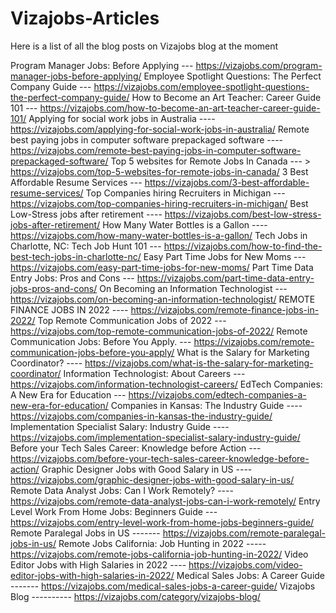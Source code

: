# Vizajobs-Articles

Here is a list of all the blog posts on Vizajobs blog at the moment

Program Manager Jobs: Before Applying --- https://vizajobs.com/program-manager-jobs-before-applying/
Employee Spotlight Questions: The Perfect Company Guide --- https://vizajobs.com/employee-spotlight-questions-the-perfect-company-guide/
How to Become an Art Teacher: Career Guide 101 --- https://vizajobs.com/how-to-become-an-art-teacher-career-guide-101/
Applying for social work jobs in Australia ---- https://vizajobs.com/applying-for-social-work-jobs-in-australia/
Remote best paying jobs in computer software prepackaged software ----https://vizajobs.com/remote-best-paying-jobs-in-computer-software-prepackaged-software/
Top 5 websites for Remote Jobs In Canada --- > https://vizajobs.com/top-5-websites-for-remote-jobs-in-canada/
3 Best Affordable Resume Services   --- https://vizajobs.com/3-best-affordable-resume-services/
Top Companies hiring Recruiters in Michigan ---  https://vizajobs.com/top-companies-hiring-recruiters-in-michigan/
Best Low-Stress jobs after retirement ----   https://vizajobs.com/best-low-stress-jobs-after-retirement/
How Many Water Bottles is a Gallon ---- https://vizajobs.com/how-many-water-bottles-is-a-gallon/
Tech Jobs in Charlotte, NC: Tech Job Hunt 101 --- https://vizajobs.com/how-to-find-the-best-tech-jobs-in-charlotte-nc/
Easy Part Time Jobs for New Moms  --- https://vizajobs.com/easy-part-time-jobs-for-new-moms/
Part Time Data Entry Jobs: Pros and Cons --- https://vizajobs.com/part-time-data-entry-jobs-pros-and-cons/
On Becoming an Information Technologist --- https://vizajobs.com/on-becoming-an-information-technologist/
REMOTE FINANCE JOBS IN 2022 ---- https://vizajobs.com/remote-finance-jobs-in-2022/
Top Remote Communication Jobs of 2022 --- https://vizajobs.com/top-remote-communication-jobs-of-2022/
Remote Communication Jobs: Before You Apply. --- https://vizajobs.com/remote-communication-jobs-before-you-apply/
What is the Salary for Marketing Coordinator? ---- https://vizajobs.com/what-is-the-salary-for-marketing-coordinator/
Information Technologist: About Careers --- https://vizajobs.com/information-technologist-careers/
EdTech Companies: A New Era for Education --- https://vizajobs.com/edtech-companies-a-new-era-for-education/
Companies in Kansas: The Industry Guide ---- https://vizajobs.com/companies-in-kansas-the-industry-guide/
Implementation Specialist Salary: Industry Guide ---- https://vizajobs.com/implementation-specialist-salary-industry-guide/
Before your Tech Sales Career: Knowledge before Action --- https://vizajobs.com/before-your-tech-sales-career-knowledge-before-action/
Graphic Designer Jobs with Good Salary in US ---- https://vizajobs.com/graphic-designer-jobs-with-good-salary-in-us/
Remote Data Analyst Jobs: Can I Work Remotely? ---- https://vizajobs.com/remote-data-analyst-jobs-can-i-work-remotely/
Entry Level Work From Home Jobs: Beginners Guide --- https://vizajobs.com/entry-level-work-from-home-jobs-beginners-guide/
Remote Paralegal Jobs in US -------  https://vizajobs.com/remote-paralegal-jobs-in-us/
Remote Jobs California: Job Hunting in 2022 ----- https://vizajobs.com/remote-jobs-california-job-hunting-in-2022/
Video Editor Jobs with High Salaries in 2022 ---- https://vizajobs.com/video-editor-jobs-with-high-salaries-in-2022/
Medical Sales Jobs: A Career Guide ------- https://vizajobs.com/medical-sales-jobs-a-career-guide/
Vizajobs Blog ---------- https://vizajobs.com/category/vizajobs-blog/
